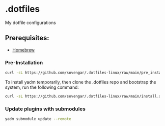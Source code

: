 # .dotfiles
My dotfile configurations

## Prerequisites:
- [Homebrew](https://brew.sh/)

### Pre-Installation
```bash
curl -sL https://github.com/sovengar/.dotfiles-linux/raw/main/pre_install.sh | bash
```
To install yadm temporarily, then clone the .dotfiles repo and bootstrap the system, run the following command:

```bash
curl -sL https://github.com/sovengar/.dotfiles-linux/raw/main/install.sh | bash
```

### Update plugins with submodules
```bash
yadm submodule update --remote
```
